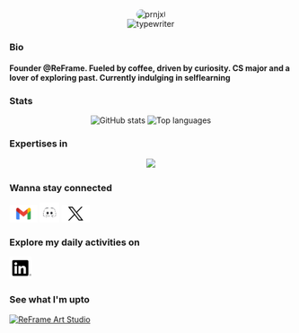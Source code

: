 
<div align="center">
  <img width="100px" style="border-radius:50px;" src="https://avatars.githubusercontent.com/u/178582926?v=4" align="center" alt="prnjxl" />
  <div align="center">
  <img 
    src="https://readme-typing-svg.demolab.com?font=Poppins&weight=400&pause=1000&color=ffffff&center=true&vCenter=true&repeat=true&width=435&lines=Hi!+This+is+Pranjal+Piyush." 
    alt="typewriter"
  />
  </div>
</div>

### Bio
<h4>Founder @ReFrame. Fueled by coffee, driven by curiosity. CS major and a lover of exploring past. Currently indulging in selflearning</h4>

### Stats
<p align="center">
  <img 
    src="https://github-readme-stats.vercel.app/api?username=prnjxl&show_icons=true&theme=react" 
    alt="GitHub stats" 
    width="400" 
    height="170"
/>
<img
  src="https://github-readme-stats.vercel.app/api/top-langs/?username=prnjxl&theme=react&layout=compact" 
  alt="Top languages" 
  width="400" 
  height="100"
/>
</p>

### Expertises in
<p align="center">
  <img src="https://skillicons.dev/icons?i=java,html,css,js,react,nodejs,mysql,mongodb,figma,py" />
</p>


### Wanna stay connected
<p align="left">
  
<a href="mailto:pranjalpiyush29@gmail.com" target="_blank" style="text-decoration: none;">
  <img src="img/gmail.png" alt="Email" width="50" height="30" />
</a>
<a href="https://discordapp.com/users/prnjxl" target="_blank" style="text-decoration: none;">
  <img src="img/discord.gif" alt="Discord" width="35" height="35" />
</a>
<a href="https://x.com/yup_prnjxl" target="_blank" style="text-decoration: none;">
  <img src="img/twitter.png" alt="Twitter" width="50" height="30" />
</a>

### Explore my daily activities on
<a href="https://www.linkedin.com/in/pranjal-piyush/" target="_blank" style="text-decoration: none;">
  <img src="img/linkedin.png" alt="Email"  width="40" height="40" />
</a>

### See what I'm upto
[![ReFrame Art Studio](https://img.shields.io/website?down_color=lightgrey&down_message=offline&up_color=green&up_message=online&url=https%3A//reframeart.studio&style=for-the-badge&label=ReFrame%20Studio)](https://reframeart.studio)

</p>
